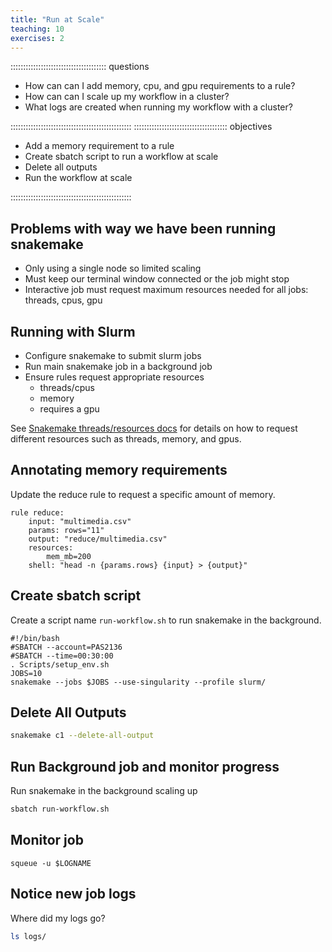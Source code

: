 ```yaml
---
title: "Run at Scale"
teaching: 10
exercises: 2
---
```


:::::::::::::::::::::::::::::::::::::: questions 

- How can can I add memory, cpu, and gpu requirements to a rule?
- How can can I scale up my workflow in a cluster?
- What logs are created when running my workflow with a cluster?

::::::::::::::::::::::::::::::::::::::::::::::::
::::::::::::::::::::::::::::::::::::: objectives

- Add a memory requirement to a rule
- Create sbatch script to run a workflow at scale
- Delete all outputs
- Run the workflow at scale

::::::::::::::::::::::::::::::::::::::::::::::::

## Problems with way we have been running snakemake
- Only using a single node so limited scaling
- Must keep our terminal window connected or the job might stop
- Interactive job must request maximum resources needed for all jobs: threads, cpus, gpu

## Running with Slurm
- Configure snakemake to submit slurm jobs
- Run main snakemake job in a background job
- Ensure rules request appropriate resources
  - threads/cpus
  - memory
  - requires a gpu

See [Snakemake threads/resources docs](https://snakemake.readthedocs.io/en/stable/snakefiles/rules.html#threads) for details on how to request different resources such as threads, memory, and gpus.

## Annotating memory requirements
Update the reduce rule to request a specific amount of memory.
```
rule reduce:
    input: "multimedia.csv"
    params: rows="11"
    output: "reduce/multimedia.csv"
    resources:
        mem_mb=200
    shell: "head -n {params.rows} {input} > {output}"
```

## Create sbatch script
Create a script name `run-workflow.sh` to run snakemake in the background.
```
#!/bin/bash
#SBATCH --account=PAS2136
#SBATCH --time=00:30:00
. Scripts/setup_env.sh
JOBS=10
snakemake --jobs $JOBS --use-singularity --profile slurm/
```

## Delete All Outputs
```bash
snakemake c1 --delete-all-output
```

## Run Background job and monitor progress
Run snakemake in the background scaling up
```bash
sbatch run-workflow.sh
```

## Monitor job
```
squeue -u $LOGNAME
```

## Notice new job logs

Where did my logs go?
```bash
ls logs/
```
